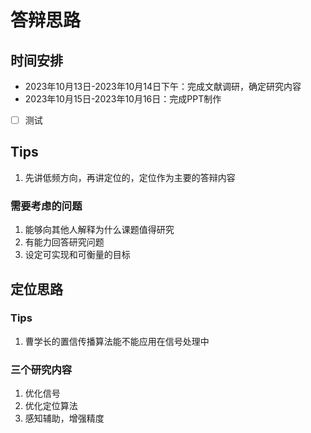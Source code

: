 # 答辩思路

## 时间安排

- 2023年10月13日-2023年10月14日下午：完成文献调研，确定研究内容
- 2023年10月15日-2023年10月16日：完成PPT制作

- [ ] 测试

## Tips

1. 先讲低频方向，再讲定位的，定位作为主要的答辩内容

### 需要考虑的问题

1. 能够向其他人解释为什么课题值得研究
2. 有能力回答研究问题
3. 设定可实现和可衡量的目标

## 定位思路

### Tips

1. 曹学长的置信传播算法能不能应用在信号处理中

### 三个研究内容

1. 优化信号
2. 优化定位算法
3. 感知辅助，增强精度

